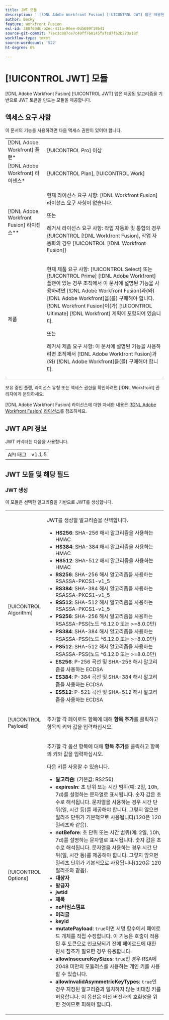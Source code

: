 ```yaml
---
title: JWT 모듈
description: ' [!DNL Adobe Workfront Fusion] [!UICONTROL JWT] 앱은 제공된 알고리즘을 기반으로 JWT 토큰을 만드는 모듈을 제공합니다.'
author: Becky
feature: Workfront Fusion
exl-id: 380f60db-b2ec-411a-86ee-0d5699f19b41
source-git-commit: 77ec3c007ce7c49ff760145fafcd7f62b273a18f
workflow-type: tm+mt
source-wordcount: '522'
ht-degree: 0%

---
```


# [!UICONTROL JWT] 모듈

[!DNL Adobe Workfront Fusion] [!UICONTROL JWT] 앱은 제공된 알고리즘을 기반으로 JWT 토큰을 만드는 모듈을 제공합니다.

## 액세스 요구 사항

이 문서의 기능을 사용하려면 다음 액세스 권한이 있어야 합니다.

<table style="table-layout:auto"> 
 <col> 
 <col> 
 <tbody> 
  <tr> 
   <td role="rowheader">[!DNL Adobe Workfront] 플랜*</td>
  <td> <p>[!UICONTROL Pro] 이상</p> </td>
  </tr> 
  <tr data-mc-conditions=""> 
   <td role="rowheader">[!DNL Adobe Workfront] 라이센스*</td>
   <td> <p>[!UICONTROL Plan], [!UICONTROL Work]</p> </td> 
  </tr> 
  <tr> 
   <td role="rowheader">[!DNL Adobe Workfront Fusion] 라이센스**</td> 
   <td>
   <p>현재 라이선스 요구 사항: [!DNL Workfront Fusion] 라이선스 요구 사항이 없습니다.</p>
   <p>또는</p>
   <p>레거시 라이선스 요구 사항: 작업 자동화 및 통합의 경우 [!UICONTROL [!DNL Workfront Fusion], 작업 자동화의 경우 [!UICONTROL [!DNL Workfront Fusion]]</p>
   </td> 
  </tr> 
  <tr> 
   <td role="rowheader">제품</td> 
   <td>
   <p>현재 제품 요구 사항: [!UICONTROL Select] 또는 [!UICONTROL Prime] [!DNL Adobe Workfront] 플랜이 있는 경우 조직에서 이 문서에 설명된 기능을 사용하려면 [!DNL Adobe Workfront Fusion]과(와) [!DNL Adobe Workfront]을(를) 구매해야 합니다. [!DNL Workfront Fusion]이(가) [!UICONTROL Ultimate] [!DNL Workfront] 계획에 포함되어 있습니다.</p>
   <p>또는</p>
   <p>레거시 제품 요구 사항: 이 문서에 설명된 기능을 사용하려면 조직에서 [!DNL Adobe Workfront Fusion]과(와) [!DNL Adobe Workfront]을(를) 구매해야 합니다.</p>
   </td> 
  </tr> 
 </tbody> 
</table>

보유 중인 플랜, 라이선스 유형 또는 액세스 권한을 확인하려면 [!DNL Workfront] 관리자에게 문의하세요.

[!DNL Adobe Workfront Fusion] 라이선스에 대한 자세한 내용은 [[!DNL Adobe Workfront Fusion] 라이선스](/help/workfront-fusion/set-up-and-manage-workfront-fusion/licensing-operations-overview/license-automation-vs-integration.md)를 참조하세요.

## JWT API 정보

JWT 커넥터는 다음을 사용합니다.

<table style="table-layout:auto"> 
 <col> 
 <col> 
 <tbody> 
   <tr> 
   <td role="rowheader">API 태그</td> 
   <td>v1.1.5</td> 
  </tr>
 </tbody> 
 </table>

## JWT 모듈 및 해당 필드

### JWT 생성

이 모듈은 선택한 알고리즘을 기반으로 JWT를 생성합니다.

<table style="table-layout:auto"> 
 <col data-mc-conditions=""> 
 <col data-mc-conditions=""> 
 <tbody> 
  <tr> 
   <td role="rowheader">[!UICONTROL Algorithm]</td> 
   <td> <p>JWT를 생성할 알고리즘을 선택합니다.</p> <ul>
   <li><b>HS256</b>: SHA-256 해시 알고리즘을 사용하는 HMAC</li>
   <li><b>HS384</b>: SHA-384 해시 알고리즘을 사용하는 HMAC</li>
   <li><b>HS512</b>: SHA-512 해시 알고리즘을 사용하는 HMAC</li>
   <li><b>RS256</b>: SHA-256 해시 알고리즘을 사용하는 RSASSA-PKCS1-v1_5</li>
   <li><b>RS384</b>: SHA-384 해시 알고리즘을 사용하는 RSASSA-PKCS1-v1_5</li>
   <li><b>RS512</b>: SHA-512 해시 알고리즘을 사용하는 RSASSA-PKCS1-v1_5</li>
   <li><b>PS256</b>: SHA-256 해시 알고리즘을 사용하는 RSASSA-PSS(노드 ^6.12.0 또는 &gt;=8.0.0만)</li>
   <li><b>PS384</b>: SHA-384 해시 알고리즘을 사용하는 RSASSA-PSS(노드 ^6.12.0 또는 &gt;=8.0.0만)</li>
   <li><b>PS512</b>: SHA-512 해시 알고리즘을 사용하는 RSASSA-PSS(노드 ^6.12.0 또는 &gt;=8.0.0만)</li>
   <li><b>ES256</b>: P-256 곡선 및 SHA-256 해시 알고리즘을 사용하는 ECDSA</li>
   <li><b>ES384</b>: P-384 곡선 및 SHA-384 해시 알고리즘을 사용하는 ECDSA</li>
   <li><b>ES512</b>: P-521 곡선 및 SHA-512 해시 알고리즘을 사용하는 ECDSA</li>
   </ul></td> 
  </tr> 
  <tr> 
   <td role="rowheader">[!UICONTROL Payload] </td> 
   <td> <p>추가할 각 페이로드 항목에 대해 <b>항목 추가</b>를 클릭하고 항목의 키와 값을 입력하십시오.</p> </td> 
  </tr> 
  <tr> 
   <td role="rowheader">[!UICONTROL Options] </td> 
   <td> <p>추가할 각 옵션 항목에 대해 <b>항목 추가</b>를 클릭하고 항목의 키와 값을 입력하십시오.</p> <p>다음 키를 사용할 수 있습니다.
   <ul>
   <li><b>알고리즘</b>: (기본값: RS256)</li>
   <li><b>expiresIn</b>: 초 단위 또는 시간 범위(예: 2일, 10h, 7d)를 설명하는 문자열로 표시됩니다. 숫자 값은 초 수로 해석됩니다. 문자열을 사용하는 경우 시간 단위(일, 시간 등)를 제공해야 합니다. 그렇지 않으면 밀리초 단위가 기본적으로 사용됩니다(120은 120밀리초와 같음).</li>
   <li><b>notBefore</b>: 초 단위 또는 시간 범위(예: 2일, 10h, 7d)를 설명하는 문자열로 표시됩니다. 숫자 값은 초 수로 해석됩니다. 문자열을 사용하는 경우 시간 단위(일, 시간 등)를 제공해야 합니다. 그렇지 않으면 밀리초 단위가 기본적으로 사용됩니다(120은 120밀리초와 같음).
</li>
   <li><b>대상자</b></li>
   <li><b>발급자</b></li>
   <li><b>jwtid</b></li>
   <li><b>제목</b></li>
   <li><b>no타임스탬프</b></li>
   <li><b>머리글</b></li>
   <li><b>keyid</b></li>
   <li><b>mutatePayload</b>: <code>true</code>이면 서명 함수에서 페이로드 개체를 직접 수정합니다. 이 기능은 호출이 적용된 후 토큰으로 인코딩되기 전에 페이로드에 대한 원시 참조가 필요한 경우 유용합니다.</li>
   <li><b>allowInsecureKeySizes</b>: <code>true</code>인 경우 RSA에 2048 미만의 모듈러스를 사용하는 개인 키를 사용할 수 있습니다.</li>
   <li><b>allowInvalidAsymmetricKeyTypes</b>: <code>true</code>인 경우 지정된 알고리즘과 일치하지 않는 비대칭 키를 허용합니다. 이 옵션은 이전 버전과의 호환성을 위한 것이므로 피해야 합니다.</li>
   </ul>
   </td> 
  </tr> 
 </tbody> 
</table>
